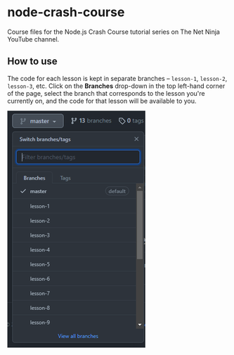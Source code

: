 # node-crash-course
Course files for the Node.js Crash Course tutorial series on The Net Ninja YouTube channel.

## How to use
The code for each lesson is kept in separate branches – `lesson-1`, `lesson-2`, `lesson-3`, etc. Click on the **Branches** drop-down in the top left-hand corner of the page, select the branch that corresponds to the lesson you're currently on, and the code for that lesson will be available to you.

![The separate branches of this repository being shown](branches.png)
